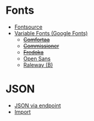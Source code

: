 # Fonts

- [Fontsource](https://fontsource.org/)
- [Variable Fonts (Google Fonts)](https://fonts.google.com/variablefonts)
  - ~~[Comfortaa](https://fonts.google.com/specimen/Comfortaa)~~
  - ~~[Commissioner](https://fonts.google.com/specimen/Commissioner)~~
  - ~~[Fredoka](https://fonts.google.com/specimen/Fredoka)~~
  - [Open Sans](https://fonts.google.com/specimen/Open+Sans)
  - [Raleway (B)](https://fonts.google.com/specimen/Raleway)

# JSON

- [JSON via endpoint](https://github.com/sveltejs/kit/blob/master/sites/kit.svelte.dev/src/routes/docs/%5Bslug%5D.json.js)
- [Import](https://natclark.com/tutorials/svelte-importing-json/)